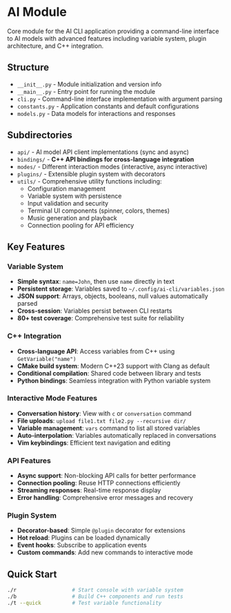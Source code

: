 # AI Module

Core module for the AI CLI application providing a command-line interface to AI models with advanced features including variable system, plugin architecture, and C++ integration.

## Structure

- `__init__.py` - Module initialization and version info
- `__main__.py` - Entry point for running the module
- `cli.py` - Command-line interface implementation with argument parsing
- `constants.py` - Application constants and default configurations
- `models.py` - Data models for interactions and responses

## Subdirectories

- `api/` - AI model API client implementations (sync and async)
- `bindings/` - **C++ API bindings for cross-language integration**
- `modes/` - Different interaction modes (interactive, async interactive)
- `plugins/` - Extensible plugin system with decorators
- `utils/` - Comprehensive utility functions including:
  - Configuration management
  - Variable system with persistence
  - Input validation and security
  - Terminal UI components (spinner, colors, themes)
  - Music generation and playback
  - Connection pooling for API efficiency

## Key Features

### Variable System
- **Simple syntax**: `name=John`, then use `name` directly in text
- **Persistent storage**: Variables saved to `~/.config/ai-cli/variables.json`
- **JSON support**: Arrays, objects, booleans, null values automatically parsed
- **Cross-session**: Variables persist between CLI restarts
- **80+ test coverage**: Comprehensive test suite for reliability

### C++ Integration
- **Cross-language API**: Access variables from C++ using `GetVariable("name")`
- **CMake build system**: Modern C++23 support with Clang as default
- **Conditional compilation**: Shared code between library and tests
- **Python bindings**: Seamless integration with Python variable system

### Interactive Mode Features
- **Conversation history**: View with `c` or `conversation` command
- **File uploads**: `upload file1.txt file2.py --recursive dir/`
- **Variable management**: `vars` command to list all stored variables
- **Auto-interpolation**: Variables automatically replaced in conversations
- **Vim keybindings**: Efficient text navigation and editing

### API Features
- **Async support**: Non-blocking API calls for better performance
- **Connection pooling**: Reuse HTTP connections efficiently
- **Streaming responses**: Real-time response display
- **Error handling**: Comprehensive error messages and recovery

### Plugin System
- **Decorator-based**: Simple `@plugin` decorator for extensions
- **Hot reload**: Plugins can be loaded dynamically
- **Event hooks**: Subscribe to application events
- **Custom commands**: Add new commands to interactive mode

## Quick Start

```bash
./r                  # Start console with variable system
./b                  # Build C++ components and run tests
./t --quick          # Test variable functionality
```